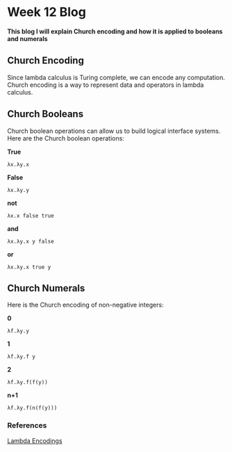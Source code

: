 # Week 12 Blog
**This blog I will explain Church encoding and how it is applied to booleans and numerals**
## Church Encoding
Since lambda calculus is Turing complete, we can encode any computation. Church encoding is a way to represent data and operators in lambda calculus.

## Church Booleans
Church boolean operations can allow us to build logical interface systems. Here are the Church boolean operations:

**True**
```
λx.λy.x
```
**False**
```
λx.λy.y
```
**not**
```
λx.x false true
```
**and**
```
λx.λy.x y false
```
**or**
```
λx.λy.x true y
```

## Church Numerals
Here is the Church encoding of non-negative integers:

**0**
```
λf.λy.y
```
**1**
```
λf.λy.f y
```
**2**
```
λf.λy.f(f(y))
```
**n+1**
```
λf.λy.f(n(f(y)))
```

### References
[Lambda Encodings](https://www.cs.umd.edu/class/fall2017/cmsc330/lectures/02-lambda-calc-encodings.pdf)